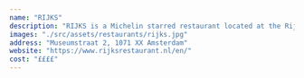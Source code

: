 ```yaml
---
name: "RIJKS"
description: "RIJKS is a Michelin starred restaurant located at the Rijksmuseum. The modern Dutch cuisine restaurant serves beautiful dishes all with local ingredients. It has a modern interior with a very relaxing atmosphere."
images: "./src/assets/restaurants/rijks.jpg"
address: "Museumstraat 2, 1071 XX Amsterdam"
website: "https://www.rijksrestaurant.nl/en/"
cost: "££££"
---
```

